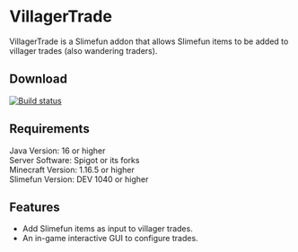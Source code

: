 # VillagerTrade

VillagerTrade is a Slimefun addon that allows Slimefun items to be added to villager trades (also wandering traders).

## Download

[![Build status](https://thebusybiscuit.github.io/builds/ybw0014/VillagerTrade/master/badge.svg)](https://thebusybiscuit.github.io/builds/ybw0014/VillagerTrade/master)

## Requirements

Java Version: 16 or higher  
Server Software: Spigot or its forks  
Minecraft Version: 1.16.5 or higher  
Slimefun Version: DEV 1040 or higher

## Features

- Add Slimefun items as input to villager trades.
- An in-game interactive GUI to configure trades.
